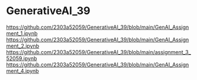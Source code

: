 # GenerativeAI_39
https://github.com/2303a52059/GenerativeAI_39/blob/main/GenAI_Assignment_1.ipynb
https://github.com/2303a52059/GenerativeAI_39/blob/main/GenAI_Assignment_2.ipynb
https://github.com/2303a52059/GenerativeAI_39/blob/main/assignment_3_52059.ipynb
https://github.com/2303a52059/GenerativeAI_39/blob/main/GenAI_Assignment_4.ipynb

